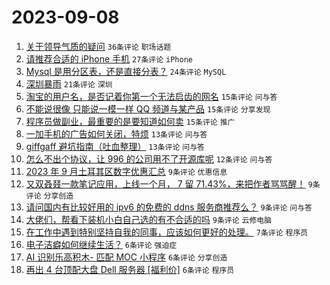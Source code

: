 # 2023-09-08

1. [关于领导气质的疑问](https://www.v2ex.com/t/971909) `36条评论` `职场话题`
1. [请推荐合适的 iPhone 手机](https://www.v2ex.com/t/971906) `27条评论` `iPhone`
1. [Mysql 是用分区表，还是直接分表？](https://www.v2ex.com/t/971908) `24条评论` `MySQL`
1. [深圳暴雨](https://www.v2ex.com/t/971923) `21条评论` `深圳`
1. [淘宝的用户名，是否记着你第一个无法启齿的网名](https://www.v2ex.com/t/971932) `15条评论` `问与答`
1. [不能说很像 只能说一模一样 QQ 频道与某产品](https://www.v2ex.com/t/971924) `15条评论` `分享发现`
1. [程序员做副业，最重要的是要知道如何卖](https://www.v2ex.com/t/971922) `15条评论` `推广`
1. [一加手机的广告如何关闭，特烦](https://www.v2ex.com/t/971927) `13条评论` `问与答`
1. [giffgaff 避坑指南（吐血整理）](https://www.v2ex.com/t/971919) `13条评论` `问与答`
1. [怎么不出个协议，让 996 的公司用不了开源库呢](https://www.v2ex.com/t/971930) `12条评论` `问与答`
1. [2023 年 9 月土耳其区数字优惠汇总](https://www.v2ex.com/t/971931) `9条评论` `优惠信息`
1. [又双叒叕一款笔记应用，上线一个月， 7 留 71.43%，来把作者骂骂醒！](https://www.v2ex.com/t/971928) `9条评论` `分享创造`
1. [请问国内有比较好用的 ipv6 的免费的 ddns 服务商推荐么？](https://www.v2ex.com/t/971917) `9条评论` `问与答`
1. [大佬们，帮看下装机小白自己选的有不合适的吗](https://www.v2ex.com/t/971915) `9条评论` `云修电脑`
1. [在工作中遇到特别坚持自我的同事，应该如何更好的处理。](https://www.v2ex.com/t/971940) `7条评论` `程序员`
1. [电子洁癖如何继续生活？](https://www.v2ex.com/t/971948) `6条评论` `强迫症`
1. [AI 识别乐高积木- 匹配 MOC 小程序](https://www.v2ex.com/t/971943) `6条评论` `分享创造`
1. [再出 4 台顶配大盘 Dell 服务器 [福利价]](https://www.v2ex.com/t/971904) `6条评论` `程序员`
